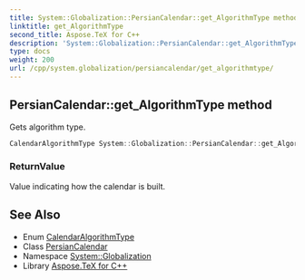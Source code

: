 ```yaml
---
title: System::Globalization::PersianCalendar::get_AlgorithmType method
linktitle: get_AlgorithmType
second_title: Aspose.TeX for C++
description: 'System::Globalization::PersianCalendar::get_AlgorithmType method. Gets algorithm type in C++.'
type: docs
weight: 200
url: /cpp/system.globalization/persiancalendar/get_algorithmtype/
---
```

## PersianCalendar::get_AlgorithmType method


Gets algorithm type.

```cpp
CalendarAlgorithmType System::Globalization::PersianCalendar::get_AlgorithmType() const override
```


### ReturnValue

Value indicating how the calendar is built.

## See Also

* Enum [CalendarAlgorithmType](../../calendaralgorithmtype/)
* Class [PersianCalendar](../)
* Namespace [System::Globalization](../../)
* Library [Aspose.TeX for C++](../../../)
